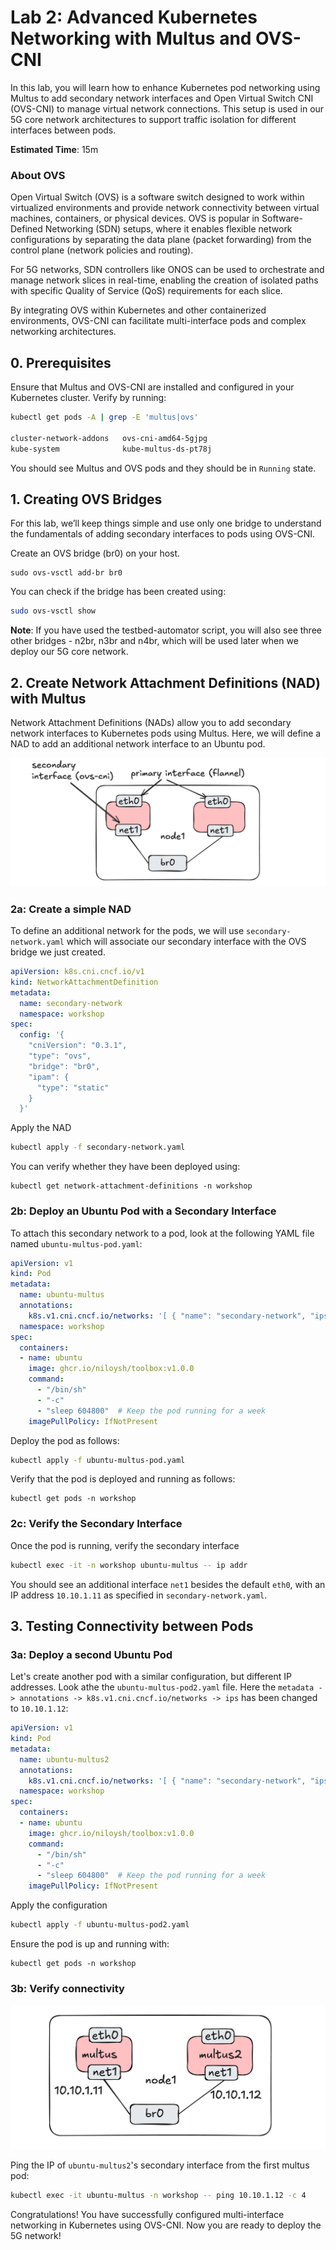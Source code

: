 # Lab 2: Advanced Kubernetes Networking with Multus and OVS-CNI
In this lab, you will learn how to enhance Kubernetes pod networking using Multus to add secondary network interfaces and Open Virtual Switch CNI (OVS-CNI) to manage virtual network connections. This setup is used in our 5G core network architectures to support traffic isolation for different interfaces between pods.

**Estimated Time**: 15m

### About OVS 
Open Virtual Switch (OVS) is a software switch designed to work within virtualized environments and provide network connectivity between virtual machines, containers, or physical devices. OVS is popular in Software-Defined Networking (SDN) setups, where it enables flexible network configurations by separating the data plane (packet forwarding) from the control plane (network policies and routing).

For 5G networks, SDN controllers like ONOS can be used to orchestrate and manage network slices in real-time, enabling the creation of isolated paths with specific Quality of Service (QoS) requirements for each slice.

By integrating OVS within Kubernetes and other containerized environments, OVS-CNI can facilitate multi-interface pods and complex networking architectures.

## 0. Prerequisites
Ensure that Multus and OVS-CNI are installed and configured in your Kubernetes cluster. Verify by running:
```bash
kubectl get pods -A | grep -E 'multus|ovs'

cluster-network-addons   ovs-cni-amd64-5gjpg                                1/1     Running   0          97m
kube-system              kube-multus-ds-pt78j                               1/1     Running   0          98m
```
You should see Multus and OVS pods and they should be in `Running` state.

## 1. Creating OVS  Bridges
For this lab, we’ll keep things simple and use only one bridge to understand the fundamentals of adding secondary interfaces to pods using OVS-CNI.

Create an OVS bridge (br0) on your host.
```
sudo ovs-vsctl add-br br0
```
You can check if the bridge has been created using:
```bash
sudo ovs-vsctl show
```

**Note**: If you have used the testbed-automator script, you will also see three other bridges - n2br, n3br and n4br, which will be used later when we deploy our 5G core network.

## 2. Create Network Attachment Definitions (NAD) with Multus
Network Attachment Definitions (NADs) allow you to add secondary network interfaces to Kubernetes pods using Multus. Here, we will define a NAD to add an additional network interface to an Ubuntu pod.

![multus](../../images/multus.png)

### 2a: Create a simple NAD
To define an additional network for the pods, we will use `secondary-network.yaml` which will associate our secondary interface with the OVS bridge we just created.

```yaml
apiVersion: k8s.cni.cncf.io/v1
kind: NetworkAttachmentDefinition
metadata:
  name: secondary-network
  namespace: workshop
spec:
  config: '{
    "cniVersion": "0.3.1",
    "type": "ovs",
    "bridge": "br0",
    "ipam": {
      "type": "static"
    }
  }'
```

Apply the NAD
```bash
kubectl apply -f secondary-network.yaml
```
You can verify whether they have been deployed using:
```
kubectl get network-attachment-definitions -n workshop
```
### 2b: Deploy an Ubuntu Pod with a Secondary Interface

To attach this secondary network to a pod, look at the following YAML file named `ubuntu-multus-pod.yaml`:

```yaml
apiVersion: v1
kind: Pod
metadata:
  name: ubuntu-multus
  annotations:
    k8s.v1.cni.cncf.io/networks: '[ { "name": "secondary-network", "ips": [ "10.10.1.11/24" ]  } ]'
  namespace: workshop
spec:
  containers:
  - name: ubuntu
    image: ghcr.io/niloysh/toolbox:v1.0.0
    command:
      - "/bin/sh"
      - "-c"
      - "sleep 604800"  # Keep the pod running for a week
    imagePullPolicy: IfNotPresent
```

Deploy the pod as follows:

```bash
kubectl apply -f ubuntu-multus-pod.yaml
```
Verify that the pod is deployed and running as follows:

```
kubectl get pods -n workshop
```

### 2c: Verify the Secondary Interface
Once the pod is running, verify the secondary interface
```bash
kubectl exec -it -n workshop ubuntu-multus -- ip addr
```
You should see an additional interface `net1` besides the default `eth0`, with an IP address `10.10.1.11` as specified in `secondary-network.yaml`.

## 3. Testing Connectivity between Pods

### 3a: Deploy a second Ubuntu Pod
Let's create another pod with a similar configuration, but different IP addresses. Look athe the `ubuntu-multus-pod2.yaml` file. Here the `metadata -> annotations -> k8s.v1.cni.cncf.io/networks -> ips` has been changed to `10.10.1.12`:


```yaml
apiVersion: v1
kind: Pod
metadata:
  name: ubuntu-multus2
  annotations:
    k8s.v1.cni.cncf.io/networks: '[ { "name": "secondary-network", "ips": ["10.10.1.12/24"] } ]'
  namespace: workshop
spec:
  containers:
  - name: ubuntu
    image: ghcr.io/niloysh/toolbox:v1.0.0
    command:
      - "/bin/sh"
      - "-c"
      - "sleep 604800"  # Keep the pod running for a week
    imagePullPolicy: IfNotPresent
```
Apply the configuration
```bash
kubectl apply -f ubuntu-multus-pod2.yaml

```
Ensure the pod is up and running with:

```
kubectl get pods -n workshop
```

### 3b: Verify connectivity

![multus-ping](../../images/multus-ping.png)

Ping the IP of `ubuntu-multus2`'s secondary interface from the first multus pod:
```bash
kubectl exec -it ubuntu-multus -n workshop -- ping 10.10.1.12 -c 4
```

Congratulations! You have successfully configured multi-interface networking in Kubernetes using OVS-CNI. Now you are ready to deploy the 5G network!

